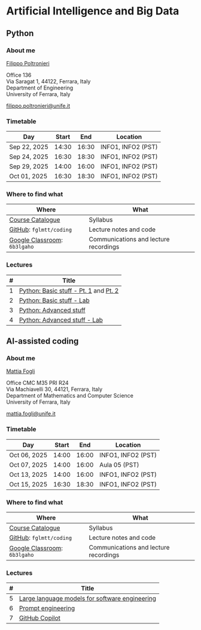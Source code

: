 # Artificial Intelligence and Big Data

## Python

### About me

[Filippo Poltronieri](https://docente.unife.it/filippo.poltronieri)

Office 136 \
Via Saragat 1, 44122, Ferrara, Italy \
Department of Engineering \
University of Ferrara, Italy

filippo.poltronieri@unife.it

### Timetable

| Day          | Start | End   | Location           |
| ------------ | ----- | ----- | ------------------ |
| Sep 22, 2025 | 14:30 | 16:30 | INFO1, INFO2 (PST) |
| Sep 24, 2025 | 16:30 | 18:30 | INFO1, INFO2 (PST) |
| Sep 29, 2025 | 14:00 | 16:00 | INFO1, INFO2 (PST) |
| Oct 01, 2025 | 16:30 | 18:30 | INFO1, INFO2 (PST) |

### Where to find what

| Where                                                                                                                          | What                                  |
| ------------------------------------------------------------------------------------------------------------------------------ | ------------------------------------- |
| [Course Catalogue](https://unife.coursecatalogue.cineca.it/insegnamenti/2025/51862/2016/9999/10431?coorte=2023&schemaid=12460) | Syllabus                              |
| [GitHub](https://github.com/fglmtt/coding): `fglmtt/coding`                                                                    | Lecture notes and code                |
| [Google Classroom](https://classroom.google.com/c/MjM0MTk2Mjc5MTla?cjc=6b3lgaho): `6b3lgaho`                                   | Communications and lecture recordings |

### Lectures

| #   | Title                                                                                                          |
| --- | -------------------------------------------------------------------------------------------------------------- |
| 1   | [Python: Basic stuff - Pt. 1](lectures/python-basic-stuff-pt1.md) and [Pt. 2](lectures/python-basic-stuff-pt2) |
| 2   | [Python: Basic stuff - Lab](lectures/python-basic-stuff-lab.md)                                                |
| 3   | [Python: Advanced stuff](lectures/python-advanced-stuff.md)                                                    |
| 4   | [Python: Advanced stuff - Lab](lectures/python-advanced-stuff-lab.md)                                          |

## AI-assisted coding

### About me

[Mattia Fogli](https://docente.unife.it/mattia.fogli)

Office CMC M35 PRI R24 \
Via Machiavelli 30, 44121, Ferrara, Italy \
Department of Mathematics and Computer Science \
University of Ferrara, Italy

mattia.fogli@unife.it

### Timetable

| Day          | Start | End   | Location           |
| ------------ | ----- | ----- | ------------------ |
| Oct 06, 2025 | 14:00 | 16:00 | INFO1, INFO2 (PST) |
| Oct 07, 2025 | 14:00 | 16:00 | Aula 05 (PST)      |
| Oct 13, 2025 | 14:00 | 16:00 | INFO1, INFO2 (PST) |
| Oct 15, 2025 | 16:30 | 18:30 | INFO1, INFO2 (PST) |

### Where to find what

| Where                                                                                                                          | What                                  |
| ------------------------------------------------------------------------------------------------------------------------------ | ------------------------------------- |
| [Course Catalogue](https://unife.coursecatalogue.cineca.it/insegnamenti/2025/51862/2016/9999/10431?coorte=2023&schemaid=12460) | Syllabus                              |
| [GitHub](https://github.com/fglmtt/coding): `fglmtt/coding`                                                                    | Lecture notes and code                |
| [Google Classroom](https://classroom.google.com/c/MjM0MTk2Mjc5MTla?cjc=6b3lgaho): `6b3lgaho`                                   | Communications and lecture recordings |

### Lectures

| #   | Title                                                                      |
| --- | -------------------------------------------------------------------------- |
| 5   | [Large language models for software engineering](lectures/llms-for-swe.md) |
| 6   | [Prompt engineering](lectures/prompt-engineering.md)                       |
| 7   | [GitHub Copilot](lectures/github-copilot.md)                               |
